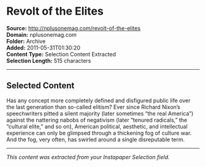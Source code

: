 # Revolt of the Elites

**Source:** http://nplusonemag.com/revolt-of-the-elites  
**Domain:** nplusonemag.com  
**Folder:** Archive  
**Added:** 2011-05-31T01:30:20  
**Content Type:** Selection Content Extracted  
**Selection Length:** 515 characters  


---

## Selected Content

Has any concept more completely defined and disfigured public life over the last generation than so-called elitism? Ever since Richard Nixon’s speechwriters pitted a silent majority (later sometimes “the real America”) against the nattering nabobs of negativism (later “tenured radicals,” the “cultural elite,” and so on), American political, aesthetic, and intellectual experience can only be glimpsed through a thickening fog of culture war. And the fog, very often, has swirled around a single disreputable term.

---

*This content was extracted from your Instapaper Selection field.*